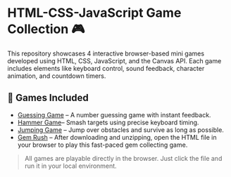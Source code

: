 # HTML-CSS-JavaScript Game Collection 🎮

This repository showcases 4 interactive browser-based mini games developed using HTML, CSS, JavaScript, and the Canvas API. Each game includes elements like keyboard control, sound feedback, character animation, and countdown timers.

## 🎲 Games Included

- [Guessing Game](https://easonliu918.github.io/HTML-CSS-JavaScript/) – A number guessing game with instant feedback.
- [Hammer Game](https://easonliu918.github.io/HTML-CSS-JavaScript/hammer_game.html)– Smash targets using precise keyboard timing.
- [Jumping Game](https://easonliu918.github.io/HTML-CSS-JavaScript/Jumping_game.html) – Jump over obstacles and survive as long as possible.
- [Gem Rush](https://github.com/EasonLiu918/HTML-CSS-JavaScript/raw/main/Gem%20Rush.zip) – After downloading and unzipping, open the HTML file in your browser to play this fast-paced gem collecting game.

> All games are playable directly in the browser. Just click the file and run it in your local environment.
